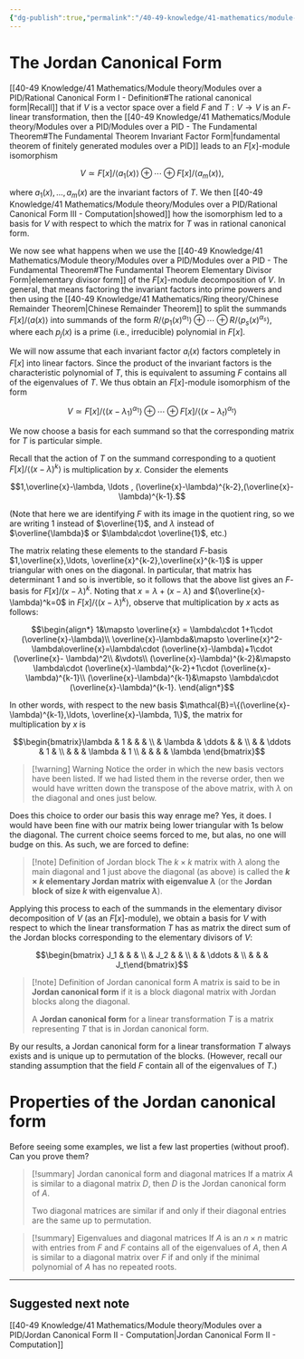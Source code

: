 ```yaml
---
{"dg-publish":true,"permalink":"/40-49-knowledge/41-mathematics/module-theory/modules-over-a-pid/jordan-canonical-form-i-definition/","tags":["module_theory"],"updated":"2024-11-21T06:53:22-08:00"}
---
```


# The Jordan Canonical Form

[[40-49 Knowledge/41 Mathematics/Module theory/Modules over a PID/Rational Canonical Form I - Definition#The rational canonical form\|Recall]] that if $V$ is a vector space over a field $F$ and $T:V\to V$ is an $F$-linear transformation, then the [[40-49 Knowledge/41 Mathematics/Module theory/Modules over a PID/Modules over a PID - The Fundamental Theorem#The Fundamental Theorem Invariant Factor Form\|fundamental theorem of finitely generated modules over a PID]] leads to an $F[x]$-module isomorphism

$$V\simeq F[x]/\langle a_1(x)\rangle\oplus \cdots \oplus F[x]/\langle a_m(x)\rangle,$$

where $a_1(x),\ldots, a_m(x)$ are the invariant factors of $T$. We then [[40-49 Knowledge/41 Mathematics/Module theory/Modules over a PID/Rational Canonical Form III - Computation\|showed]] how the isomorphism led to a basis for $V$ with respect to which the matrix for $T$ was in rational canonical form.

We now see what happens when we use the [[40-49 Knowledge/41 Mathematics/Module theory/Modules over a PID/Modules over a PID - The Fundamental Theorem#The Fundamental Theorem Elementary Divisor Form\|elementary divisor form]] of the $F[x]$-module decomposition of $V$. In general, that means factoring the invariant factors into prime powers and then using the [[40-49 Knowledge/41 Mathematics/Ring theory/Chinese Remainder Theorem\|Chinese Remainder Theorem]] to split the summands $F[x]/\langle a(x)\rangle$ into summands of the form $R/\langle p_1(x)^{\alpha_1}\rangle \oplus \cdots \oplus R/\langle p_s(x)^{\alpha_s}\rangle$, where each $p_j(x)$ is a prime (i.e., irreducible) polynomial in $F[x]$.

We will now assume that each invariant factor $a_i(x)$ factors completely in $F[x]$ into linear factors. Since the product of the invariant factors is the characteristic polynomial of $T$, this is equivalent to assuming $F$ contains all of the eigenvalues of $T$. We thus obtain an $F[x]$-module isomorphism of the form

$$V\simeq F[x]/\langle (x-\lambda_1)^{\alpha_1}\rangle \oplus\cdots \oplus F[x]/\langle (x-\lambda_t)^{\alpha_t}\rangle $$

We now choose a basis for each summand so that the corresponding matrix for $T$ is particular simple.

Recall that the action of $T$ on the summand corresponding to a quotient $F[x]/\langle (x-\lambda)^k\rangle$ is multiplication by $x$. Consider the elements

$$1,\overline{x}-\lambda, \ldots , (\overline{x}-\lambda)^{k-2},(\overline{x}-\lambda)^{k-1}.$$

(Note that here we are identifying $F$ with its image in the quotient ring, so we are writing $1$ instead of $\overline{1}$, and $\lambda$ instead of $\overline{\lambda}$ or $\lambda\cdot \overline{1}$, etc.)

The matrix relating these elements to the standard $F$-basis $1,\overline{x},\ldots, \overline{x}^{k-2},\overline{x}^{k-1}$ is upper triangular with ones on the diagonal. In particular, that matrix has determinant $1$ and so is invertible, so it follows that the above list gives an $F$-basis for $F[x]/(x-\lambda)^k$. Noting that $x=\lambda+(x-\lambda)$ and $(\overline{x}-\lambda)^k=0$ in $F[x]/\langle (x-\lambda)^k\rangle$, observe that multiplication by $x$ acts as follows:

$$\begin{align*} 1&\mapsto \overline{x} = \lambda\cdot 1+1\cdot (\overline{x}-\lambda)\\ \overline{x}-\lambda&\mapsto \overline{x}^2-\lambda\overline{x}=\lambda\cdot (\overline{x}-\lambda)+1\cdot (\overline{x}- \lambda)^2\\ &\vdots\\ (\overline{x}-\lambda)^{k-2}&\mapsto \lambda\cdot (\overline{x}-\lambda)^{k-2}+1\cdot (\overline{x}-\lambda)^{k-1}\\ (\overline{x}-\lambda)^{k-1}&\mapsto \lambda\cdot (\overline{x}-\lambda)^{k-1}. \end{align*}$$

In other words, with respect to the new basis $\mathcal{B}=\{(\overline{x}-\lambda)^{k-1},\ldots, \overline{x}-\lambda, 1\}$, the matrix for multiplication by $x$ is

$$\begin{bmatrix}\lambda & 1 & & & \\ & \lambda & \ddots & & \\ & & \ddots & 1 & \\ & & & \lambda & 1 \\ & & & & \lambda \end{bmatrix}$$

> [!warning] Warning
> Notice the order in which the new basis vectors have been listed. If we had listed them in the reverse order, then we would have written down the transpose of the above matrix, with $\lambda$ on the diagonal and ones just below.

Does this choice to order our basis this way enrage me? Yes, it does. I would have been fine with our matrix being lower triangular with 1s below the diagonal. The current choice seems forced to me, but alas, no one will budge on this. As such, we are forced to define:

> [!note] Definition of Jordan block
> The $k\times k$ matrix with $\lambda$ along the main diagonal and $1$ just above the diagonal (as above) is called the **$k\times k$ elementary Jordan matrix with eigenvalue $\lambda$** (or the **Jordan block of size $k$ with eigenvalue $\lambda$**).

Applying this process to each of the summands in the elementary divisor decomposition of $V$ (as an $F[x]$-module), we obtain a basis for $V$ with respect to which the linear transformation $T$ has as matrix the direct sum of the Jordan blocks corresponding to the elementary divisors of $V$:

$$\begin{bmatrix} J_1 & & & \\ & J_2 & & \\ & & \ddots & \\ & & & J_t\end{bmatrix}$$


>[!note] Definition of Jordan canonical form
>A matrix is said to be in **Jordan canonical form** if it is a block diagonal matrix with Jordan blocks along the diagonal.
>
>A **Jordan canonical form** for a linear transformation $T$ is a matrix representing $T$ that is in Jordan canonical form.

By our results, a Jordan canonical form for a linear transformation $T$ always exists and is unique up to permutation of the blocks. (However, recall our standing assumption that the field $F$ contain all of the eigenvalues of $T$.)

# Properties of the Jordan canonical form

Before seeing some examples, we list a few last properties (without proof). Can you prove them?

> [!summary] Jordan canonical form and diagonal matrices
> If a matrix $A$ is similar to a diagonal matrix $D$, then $D$ is the Jordan canonical form of $A$.
>
> Two diagonal matrices are similar if and only if their diagonal entries are the same up to permutation.

> [!summary] Eigenvalues and diagonal matrices
> If $A$ is an $n\times n$ matric with entries from $F$ and $F$ contains all of the eigenvalues of $A$, then $A$ is similar to a diagonal matrix over $F$ if and only if the minimal polynomial of $A$ has no repeated roots.

---

## Suggested next note

[[40-49 Knowledge/41 Mathematics/Module theory/Modules over a PID/Jordan Canonical Form II - Computation\|Jordan Canonical Form II - Computation]]
